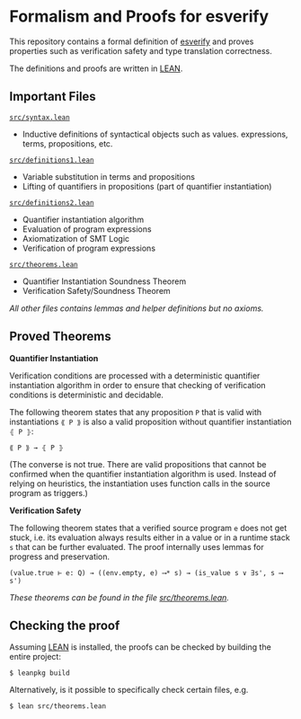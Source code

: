 # Formalism and Proofs for esverify

This repository contains a formal definition of [esverify](https://esverify.org/)
and proves properties such as verification safety and type translation correctness.

The definitions and proofs are written in [LEAN](http://leanprover.github.io/).

## Important Files

[`src/syntax.lean`](src/syntax.lean)

- Inductive definitions of syntactical objects such as values. expressions, terms, propositions, etc.

[`src/definitions1.lean`](src/definitions1.lean)

- Variable substitution in terms and propositions
- Lifting of quantifiers in propositions (part of quantifier instantiation)

[`src/definitions2.lean`](src/definitions2.lean)

- Quantifier instantiation algorithm
- Evaluation of program expressions
- Axiomatization of SMT Logic
- Verification of program expressions

[`src/theorems.lean`](src/theorems.lean)

- Quantifier Instantiation Soundness Theorem
- Verification Safety/Soundness Theorem

*All other files contains lemmas and helper definitions but no axioms.*

## Proved Theorems

**Quantifier Instantiation**

Verification conditions are processed with a deterministic quantifier instantiation algorithm
in order to ensure that checking of verification conditions is deterministic and decidable.

The following theorem states that any proposition `P` that is valid with instantiations `⟪ P ⟫`
is also a valid proposition without quantifier instantiation `⦃ P ⦄`:

```
⟪ P ⟫ → ⦃ P ⦄
```

(The converse is not true. There are valid propositions that cannot be confirmed when the
quantifier instantiation algorithm is used. Instead of relying on heuristics, the instantiation
uses function calls in the source program as triggers.)

**Verification Safety**

The following theorem states that a verified source program `e` does not get stuck,
i.e. its evaluation always results either in a value or in a runtime stack `s` that can be further evaluated.
The proof internally uses lemmas for progress and preservation.

```
(value.true ⊢ e: Q) → ((env.empty, e) ⟶* s) → (is_value s ∨ ∃s', s ⟶ s')
```
*These theorems can be found in the file [src/theorems.lean](src/theorems.lean).*

## Checking the proof

Assuming [LEAN](http://leanprover.github.io/) is installed, the proofs can be checked by building the entire project:

```
$ leanpkg build
```

Alternatively, is it possible to specifically check certain files, e.g.

```
$ lean src/theorems.lean
```
